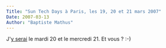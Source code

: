 ```yaml
---
Title: "Sun Tech Days à Paris, les 19, 20 et 21 mars 2007"
Date: 2007-03-13
Author: "Baptiste Mathus"
---
```




J'[y
serai](http://fr.sun.com/sunnews/events/2007/mar/techdays/index.jsp) le
mardi 20 et le mercredi 21. Et vous ? :-)

